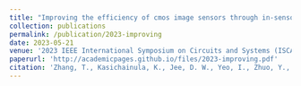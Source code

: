 ```yaml
---
title: "Improving the efficiency of cmos image sensors through in-sensor selective attention"
collection: publications
permalink: /publication/2023-improving
date: 2023-05-21
venue: '2023 IEEE International Symposium on Circuits and Systems (ISCAS)'
paperurl: 'http://academicpages.github.io/files/2023-improving.pdf'
citation: 'Zhang, T., Kasichainula, K., Jee, D. W., Yeo, I., Zhuo, Y., Li, B., ... & Cao, Y. (2023, May). &quot;Improving the efficiency of cmos image sensors through in-sensor selective attention. &quot; <i>2023 IEEE International Symposium on Circuits and Systems (ISCAS) </i>.(pp. 1-4). IEEE.'
---
```

